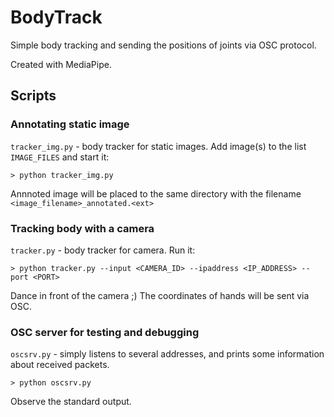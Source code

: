 # BodyTrack
Simple body tracking and sending the positions of joints via OSC protocol.

Created with MediaPipe.

## Scripts

### Annotating static image

`tracker_img.py` - body tracker for static images. Add image(s) to the list `IMAGE_FILES` and start it:

    > python tracker_img.py

Annnoted image will be placed to the same directory with the filename `<image_filename>_annotated.<ext>`

### Tracking body with a camera

`tracker.py` - body tracker for camera. Run it:

    > python tracker.py --input <CAMERA_ID> --ipaddress <IP_ADDRESS> --port <PORT>

Dance in front of the camera ;) The coordinates of hands will be sent via OSC.

### OSC server for testing and debugging

`oscsrv.py` - simply listens to several addresses, and prints some information about received packets.

    > python oscsrv.py

Observe the standard output.